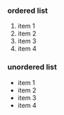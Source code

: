### ordered list

1. item 1
2. item 2
3. item 3
4. item 4

### unordered list

* item 1
* item 2
* item 3
* item 4

